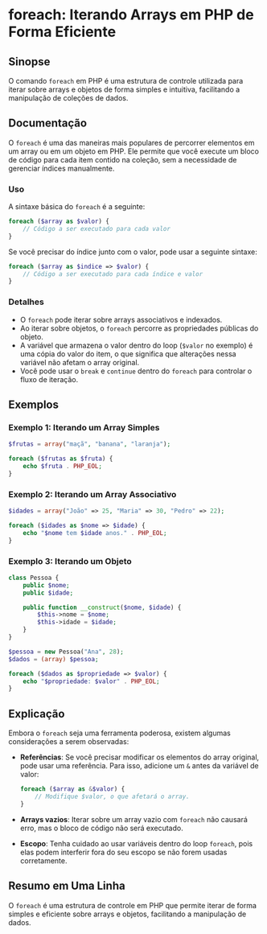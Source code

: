 <!--
Meta Description: # foreach: Iterando Arrays em PHP de Forma Eficiente ## Sinopse O comando `foreach` em PHP é uma estrutura de controle utilizada para iterar sobre arr...
Meta Keywords: foreach, array, valor, php, uma
-->

# foreach: Iterando Arrays em PHP de Forma Eficiente

## Sinopse
O comando `foreach` em PHP é uma estrutura de controle utilizada para iterar sobre arrays e objetos de forma simples e intuitiva, facilitando a manipulação de coleções de dados.

## Documentação
O `foreach` é uma das maneiras mais populares de percorrer elementos em um array ou em um objeto em PHP. Ele permite que você execute um bloco de código para cada item contido na coleção, sem a necessidade de gerenciar índices manualmente.

### Uso
A sintaxe básica do `foreach` é a seguinte:

```php
foreach ($array as $valor) {
    // Código a ser executado para cada valor
}
```

Se você precisar do índice junto com o valor, pode usar a seguinte sintaxe:

```php
foreach ($array as $indice => $valor) {
    // Código a ser executado para cada índice e valor
}
```

### Detalhes
- O `foreach` pode iterar sobre arrays associativos e indexados.
- Ao iterar sobre objetos, o `foreach` percorre as propriedades públicas do objeto.
- A variável que armazena o valor dentro do loop (`$valor` no exemplo) é uma cópia do valor do item, o que significa que alterações nessa variável não afetam o array original.
- Você pode usar o `break` e `continue` dentro do `foreach` para controlar o fluxo de iteração.

## Exemplos

### Exemplo 1: Iterando um Array Simples
```php
$frutas = array("maçã", "banana", "laranja");

foreach ($frutas as $fruta) {
    echo $fruta . PHP_EOL;
}
```

### Exemplo 2: Iterando um Array Associativo
```php
$idades = array("João" => 25, "Maria" => 30, "Pedro" => 22);

foreach ($idades as $nome => $idade) {
    echo "$nome tem $idade anos." . PHP_EOL;
}
```

### Exemplo 3: Iterando um Objeto
```php
class Pessoa {
    public $nome;
    public $idade;

    public function __construct($nome, $idade) {
        $this->nome = $nome;
        $this->idade = $idade;
    }
}

$pessoa = new Pessoa("Ana", 28);
$dados = (array) $pessoa;

foreach ($dados as $propriedade => $valor) {
    echo "$propriedade: $valor" . PHP_EOL;
}
```

## Explicação
Embora o `foreach` seja uma ferramenta poderosa, existem algumas considerações a serem observadas:

- **Referências**: Se você precisar modificar os elementos do array original, pode usar uma referência. Para isso, adicione um `&` antes da variável de valor:
    ```php
    foreach ($array as &$valor) {
        // Modifique $valor, o que afetará o array.
    }
    ```

- **Arrays vazios**: Iterar sobre um array vazio com `foreach` não causará erro, mas o bloco de código não será executado.

- **Escopo**: Tenha cuidado ao usar variáveis dentro do loop `foreach`, pois elas podem interferir fora do seu escopo se não forem usadas corretamente.

## Resumo em Uma Linha
O `foreach` é uma estrutura de controle em PHP que permite iterar de forma simples e eficiente sobre arrays e objetos, facilitando a manipulação de dados.